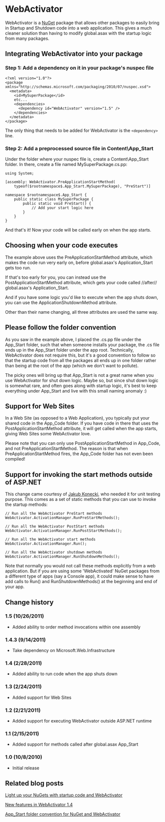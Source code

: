 WebActivator
============

WebActivator is a [NuGet](http://nuget.org/) package that allows other packages to easily bring in Startup and Shutdown code into a web application. This gives a much cleaner solution than having to modify global.asax with the startup logic from many packages.

## Integrating WebActivator into your package

### Step 1: Add a dependency on it in your package's nuspec file

	<?xml version="1.0"?>
	<package xmlns="http://schemas.microsoft.com/packaging/2010/07/nuspec.xsd">
	  <metadata>
	    <id>MySuperPackage</id>
	    etc...
	    <dependencies>
	      <dependency id="WebActivator" version="1.5" />
	    </dependencies>
	  </metadata>
	</package>

The only thing that needs to be added for WebActivator is the `<dependency>` line.

### Step 2: Add a preprocessed source file in Content\App_Start

Under the folder where your nuspec file is, create a Content\App_Start folder. In there, create a file named MySuperPackage.cs.pp:

	using System;

	[assembly: WebActivator.PreApplicationStartMethod(
	    typeof($rootnamespace$.App_Start.MySuperPackage), "PreStart")]

	namespace $rootnamespace$.App_Start {
	    public static class MySuperPackage {
	        public static void PreStart() {
	            // Add your start logic here
	        }
	    }
	}

And that's it! Now your code will be called early on when the app starts.

## Choosing when your code executes

The example above uses the PreApplicationStartMethod attribute, which makes the code run very early on, before global.asax's Application_Start gets too run.

If that's too early for you, you can instead use the PostApplicationStartMethod attribute, which gets your code called //after// global.asax's Application_Start.

And if you have some logic you'd like to execute when the app shuts down, you can use the ApplicationShutdownMethod attribute.

Other than their name changing, all three attributes are used the same way.

## Please follow the folder convention

As you saw in the example above, I placed the .cs.pp file under the App_Start folder, such that when someone installs your package, the .cs file ends up in the App_Start folder under the app root. Technically, WebActivator does not require this, but it's a good convention to follow so that the startup code from all the packages all ends up in one folder rather than being at the root of the app (which we don't want to pollute).

The picky ones will bring up that App_Start is not a great name when you use WebActivator for shut down logic. Maybe so, but since shut down logic is somewhat rare, and often goes along with startup logic, it's best to keep everything under App_Start and live with this small naming anomaly :)

## Support for Web Sites

In a Web Site (as opposed to a Web Application), you typically put your shared code in the App_Code folder. If you have code in there that uses the PostApplicationStartMethod attribute, it will get called when the app starts, giving Web Sites some WebActivator love.

Please note that you can only use PostApplicationStartMethod in App_Code, and not PreApplicationStartMethod. The reason is that when PreApplicationStartMethod fires, the App_Code folder has not even been compiled!

## Support for invoking the start methods outside of ASP.NET

This change came courtesy of [Jakub Konecki](http://stackoverflow.com/users/449906/jakub-konecki), who needed it for unit testing purpose. This comes as a set of static methods that you can use to invoke the startup methods:

	// Run all the WebActivator PreStart methods
	WebActivator.ActivationManager.RunPreStartMethods();

	// Run all the WebActivator PostStart methods
	WebActivator.ActivationManager.RunPostStartMethods();

	// Run all the WebActivator start methods
	WebActivator.ActivationManager.Run();

	// Run all the WebActivator shutdown methods
	WebActivator.ActivationManager.RunShutdownMethods();

Note that normally you would not call these methods explicitly from a web application. But if you are using some 'WebActivated' NuGet packages from a different type of apps (say a Console app), it could make sense to have add calls to Run() and RunShutdownMethods() at the beginning and end of your app.

## Change history

### 1.5 (10/26/2011)

* Added ability to order method invocations within one assembly

### 1.4.3 (9/14/2011)

* Take dependency on Microsoft.Web.Infrastructure

### 1.4 (2/28/2011)

* Added ability to run code when the app shuts down

### 1.3 (2/24/2011)

* Added support for Web Sites

### 1.2 (2/21/2011)

* Added support for executing WebActivator outside ASP.NET runtime

### 1.1 (2/15/2011)

* Added support for methods called after global.asax App_Start

### 1.0 (10/8/2010)

* Initial release


## Related blog posts

[Light up your NuGets with startup code and WebActivator](http://blogs.msdn.com/b/davidebb/archive/2010/10/11/light-up-your-nupacks-with-startup-code-and-webactivator.aspx)

[New features in WebActivator 1.4](http://blog.davidebbo.com/2011/02/new-features-in-webactivator-13.html)

[App_Start folder convention for NuGet and WebActivator](http://blog.davidebbo.com/2011/02/appstart-folder-convention-for-nuget.html)


